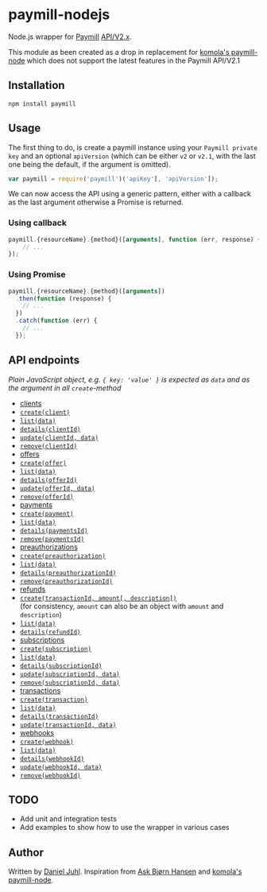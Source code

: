 paymill-nodejs
==============

Node.js wrapper for [Paymill](http://paymill.com/) [API/V2.x](https://developers.paymill.com/en/reference/api-reference/).

This module as been created as a drop in replacement for [komola's paymill-node](https://github.com/komola/paymill-node) which does not support the latest features in the Paymill API/V2.1


Installation
------------

`npm install paymill`


Usage
-----

The first thing to do, is create a paymill instance using your `Paymill private key` and an optional `apiVersion` (which can be either `v2` or `v2.1`, with the last one being the default, if the argument is omitted).

```javascript
var paymill = require('paymill')('apiKey'[, 'apiVersion']);
```

We can now access the API using a generic pattern, either with a callback as the last argument otherwise a Promise is returned.

### Using callback
```javascript
paymill.{resourceName}.{method}([arguments], function (err, response) {
	// ...
});
```

### Using Promise
```javascript
paymill.{resourceName}.{method}([arguments])
  .then(function (response) {
    // ...
  })
  .catch(function (err) {
    // ...
  });
```

API endpoints
-------------

*Plain JavaScript object, e.g. `{ key: 'value' }` is expected as `data` and as the argument in all `create`-method*

 * [clients](https://developers.paymill.com/en/reference/api-reference/#document-clients)
  * [`create(client)`](https://developers.paymill.com/en/reference/api-reference/#create-new-client)
  * [`list(data)`](https://developers.paymill.com/en/reference/api-reference/#list-clients)
  * [`details(clientId)`](https://developers.paymill.com/en/reference/api-reference/#client-details)
  * [`update(clientId, data)`](https://developers.paymill.com/en/reference/api-reference/#update-client)
  * [`remove(clientId)`](https://developers.paymill.com/en/reference/api-reference/#remove-client)
 * [offers](https://developers.paymill.com/en/reference/api-reference/#document-offers)
  * [`create(offer)`](https://developers.paymill.com/en/reference/api-reference/#create-new-offer)
  * [`list(data)`](https://developers.paymill.com/en/reference/api-reference/#list-offers)
  * [`details(offerId)`](https://developers.paymill.com/en/reference/api-reference/#offer-details)
  * [`update(offerId, data)`](https://developers.paymill.com/en/reference/api-reference/#update-offer)
  * [`remove(offerId)`](https://developers.paymill.com/en/reference/api-reference/#remove-offer)
 * [payments](https://developers.paymill.com/en/reference/api-reference/#document-payments)
  * [`create(payment)`](https://developers.paymill.com/en/reference/api-reference/#create-new-payment)
  * [`list(data)`](https://developers.paymill.com/en/reference/api-reference/#list-payments)
  * [`details(paymentsId)`](https://developers.paymill.com/en/reference/api-reference/#payment-details)
  * [`remove(paymentsId)`](https://developers.paymill.com/en/reference/api-reference/#remove-payment)
 * [preauthorizations](https://developers.paymill.com/en/reference/api-reference/#document-preauthorizations)
  * [`create(preauthorization)`](https://developers.paymill.com/en/reference/api-reference/#create-new-preauthorization-with)
  * [`list(data)`](https://developers.paymill.com/en/reference/api-reference/#list-preauthorizations)
  * [`details(preauthorizationId)`](https://developers.paymill.com/en/reference/api-reference/#preauthorization-details)
  * [`remove(preauthorizationId)`](https://developers.paymill.com/en/reference/api-reference/#remove-preauthorization)
 * [refunds](https://developers.paymill.com/en/reference/api-reference/#document-refunds)
  * [`create(transactionId, amount[, description])`](https://developers.paymill.com/en/reference/api-reference/#refund-transaction)  
  (for consistency, `amount` can also be an object with `amount` and `description`)
  * [`list(data)`](https://developers.paymill.com/en/reference/api-reference/#list-refunds)
  * [`details(refundId)`](https://developers.paymill.com/en/reference/api-reference/#refund-details)
 * [subscriptions](https://developers.paymill.com/en/reference/api-reference/#document-subscriptions)
  * [`create(subscription)`](https://developers.paymill.com/en/reference/api-reference/#create-new-subscription)
  * [`list(data)`](https://developers.paymill.com/en/reference/api-reference/#list-subscriptions)
  * [`details(subscriptionId)`](https://developers.paymill.com/en/reference/api-reference/#subscription-details)
  * [`update(subscriptionId, data)`](https://developers.paymill.com/en/reference/api-reference/#update-subscription)
  * [`remove(subscriptionId, data)`](https://developers.paymill.com/en/reference/api-reference/#cancel-or-delete-subscription)
 * [transactions](https://developers.paymill.com/en/reference/api-reference/#document-transactions)
  * [`create(transaction)`](https://developers.paymill.com/en/reference/api-reference/#create-new-transaction-with)
  * [`list(data)`](https://developers.paymill.com/en/reference/api-reference/#list-transactions)
  * [`details(transactionId)`](https://developers.paymill.com/en/reference/api-reference/#transaction-details)
  * [`update(transactionId, data)`](https://developers.paymill.com/en/reference/api-reference/#update-transaction)
 * [webhooks](https://developers.paymill.com/en/reference/api-reference/#document-webhooks)
  * [`create(webhook)`](https://developers.paymill.com/en/reference/api-reference/#create-new-url-webhook)
  * [`list(data)`](https://developers.paymill.com/en/reference/api-reference/#list-webhooks)
  * [`details(webhookId)`](https://developers.paymill.com/en/reference/api-reference/#webhook-details)
  * [`update(webhookId, data)`](https://developers.paymill.com/en/reference/api-reference/#update-webhook)
  * [`remove(webhookId)`](https://developers.paymill.com/en/reference/api-reference/#remove-webhook)


TODO
----
* Add unit and integration tests
* Add examples to show how to use the wrapper in various cases


Author
------
Written by [Daniel Juhl](http://danieljuhl.dk). Inspiration from [Ask Bjørn Hansen](https://github.com/abh) and [komola's paymill-node](https://github.com/komola/paymill-node).
